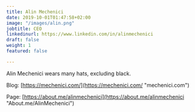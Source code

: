 ```yaml
---
title: Alin Mechenici
date: 2019-10-01T01:47:58+02:00
image: "/images/alin.png"
jobtitle: CEO
linkedinurl: https://www.linkedin.com/in/alinmechenici
draft: false
weight: 1
featured: false

---
```

Alin Mechenici wears many hats, excluding black. 

Blog: [https://mechenici.com/](https://mechenici.com/ "mechenici.com")

Page: [https://about.me/alinmechenici](https://about.me/alinmechenici "About.me/AlinMechenici")
